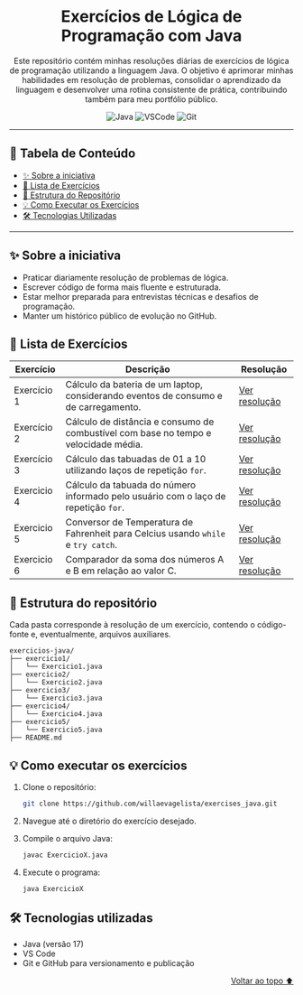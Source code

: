 <div align='center' id='topo'/>

# Exercícios de Lógica de Programação com Java

Este repositório contém minhas resoluções diárias de exercícios de lógica de programação utilizando a linguagem Java. O objetivo é aprimorar minhas habilidades em resolução de problemas, consolidar o aprendizado da linguagem e desenvolver uma rotina consistente de prática, contribuindo também para meu portfólio público.

</div>

<div align='center'/>

  ![Java](https://a11ybadges.com/badge?logo=java)
  ![VSCode](https://a11ybadges.com/badge?text=VSCode&badgeColor=purple)
  ![Git](https://a11ybadges.com/badge?logo=git)

</div>

******

## 📖 Tabela de Conteúdo
- [✨ Sobre a iniciativa](#sobreIniciativa)
- [📝 Lista de Exercícios](#listaDeExercicios)
- [📂 Estrutura do Repositório](#estruturaDoRepositório)
- [💡 Como Executar os Exercícios](#executarExercicios)
- [🛠️ Tecnologias Utilizadas](#tecnologiasUtilizadas)

---

<div id='sobreIniciativa'/> 
  
## ✨ Sobre a iniciativa

- Praticar diariamente resolução de problemas de lógica.
- Escrever código de forma mais fluente e estruturada.
- Estar melhor preparada para entrevistas técnicas e desafios de programação.
- Manter um histórico público de evolução no GitHub.

<div id='listaDeExercicios'/> 
  
## 📝 Lista de Exercícios

| Exercício | Descrição | Resolução |
|-----------|-----------|-----------|
| Exercício 1 | Cálculo da bateria de um laptop, considerando eventos de consumo e de carregamento. | [Ver resolução](src/javaExercicios/Exercicio1.java) |
| Exercício 2 | Cálculo de distância e consumo de combustível com base no tempo e velocidade média. | [Ver resolução](src/javaExercicios/Exercicio2.java) |
| Exercício 3 | Cálculo das tabuadas de 01 a 10 utilizando laços de repetição `for`. | [Ver resolução](src/javaExercicios/Exercicio3.java) |
| Exercicio 4 | Cálculo da tabuada do número informado pelo usuário com o laço de repetição `for`. | [Ver resolução](src/javaExercicios/Exercicio4.java) |
| Exercicio 5 | Conversor de Temperatura de Fahrenheit para Celcius usando `while` e `try catch`. | [Ver resolução](src/javaExercicios/Exercicio5.java) |
| Exercicio 6 | Comparador da soma dos números A e B em relação ao valor C. | [Ver resolução](src/javaExercicios/Exercicio6.java) |

<div id='estruturaDoRepositório'/> 

## 📂 Estrutura do repositório

Cada pasta corresponde à resolução de um exercício, contendo o código-fonte e, eventualmente, arquivos auxiliares.

```
exercicios-java/
├── exercicio1/
│   └── Exercicio1.java
├── exercicio2/
│   └── Exercicio2.java
├── exercicio3/
│   └── Exercicio3.java
├── exercicio4/
│   └── Exercicio4.java
├── exercicio5/
│   └── Exercicio5.java
├── README.md
```

<div id='executarExercicios'/> 

## 💡 Como executar os exercícios

1. Clone o repositório:
   ```bash
   git clone https://github.com/willaevagelista/exercises_java.git

2. Navegue até o diretório do exercício desejado.

3. Compile o arquivo Java:

   ```bash
   javac ExercicioX.java

4. Execute o programa:

   ```bash
   java ExercicioX

<div id='tecnologiasUtilizadas'/> 

## 🛠️ Tecnologias utilizadas

- Java (versão 17)
- VS Code
- Git e GitHub para versionamento e publicação

<div align='right'>
  
  [Voltar ao topo ⬆️](#topo)

</div>
